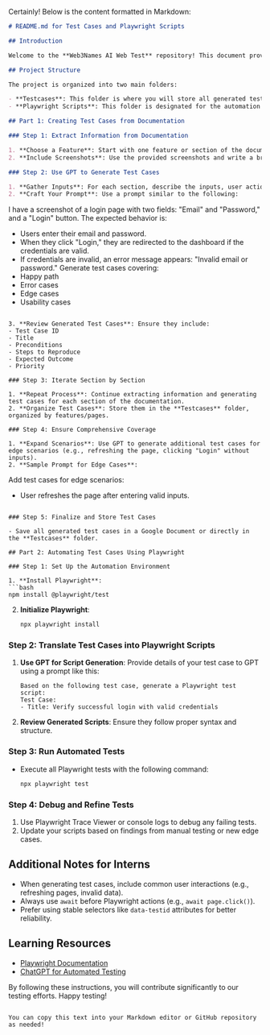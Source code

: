 Certainly! Below is the content formatted in Markdown:

```markdown
# README.md for Test Cases and Playwright Scripts

## Introduction

Welcome to the **Web3Names AI Web Test** repository! This document provides step-by-step instructions for our interns on how to create test cases and automate them using Playwright. Follow these guidelines carefully to ensure comprehensive testing of our application.

## Project Structure

The project is organized into two main folders:

- **Testcases**: This folder is where you will store all generated test cases.
- **Playwright Scripts**: This folder is designated for the automation scripts written in Playwright.

## Part 1: Creating Test Cases from Documentation

### Step 1: Extract Information from Documentation

1. **Choose a Feature**: Start with one feature or section of the documentation (e.g., Your Agent Page).
2. **Include Screenshots**: Use the provided screenshots and write a brief description of each (e.g., "This screenshot shows the login fields: Email and Password.").

### Step 2: Use GPT to Generate Test Cases

1. **Gather Inputs**: For each section, describe the inputs, user actions, and expected results.
2. **Craft Your Prompt**: Use a prompt similar to the following:
```

I have a screenshot of a login page with two fields: "Email" and "Password," and a "Login" button.
The expected behavior is:

- Users enter their email and password.
- When they click "Login," they are redirected to the dashboard if the credentials are valid.
- If credentials are invalid, an error message appears: "Invalid email or password."
  Generate test cases covering:
- Happy path
- Error cases
- Edge cases
- Usability cases

```

3. **Review Generated Test Cases**: Ensure they include:
- Test Case ID
- Title
- Preconditions
- Steps to Reproduce
- Expected Outcome
- Priority

### Step 3: Iterate Section by Section

1. **Repeat Process**: Continue extracting information and generating test cases for each section of the documentation.
2. **Organize Test Cases**: Store them in the **Testcases** folder, organized by features/pages.

### Step 4: Ensure Comprehensive Coverage

1. **Expand Scenarios**: Use GPT to generate additional test cases for edge scenarios (e.g., refreshing the page, clicking "Login" without inputs).
2. **Sample Prompt for Edge Cases**:

```

Add test cases for edge scenarios:

- User refreshes the page after entering valid inputs.

````

### Step 5: Finalize and Store Test Cases

- Save all generated test cases in a Google Document or directly in the **Testcases** folder.

## Part 2: Automating Test Cases Using Playwright

### Step 1: Set Up the Automation Environment

1. **Install Playwright**:
```bash
npm install @playwright/test
````

2. **Initialize Playwright**:
   ```bash
   npx playwright install
   ```

### Step 2: Translate Test Cases into Playwright Scripts

1. **Use GPT for Script Generation**: Provide details of your test case to GPT using a prompt like this:

   ```
   Based on the following test case, generate a Playwright test script:
   Test Case:
   - Title: Verify successful login with valid credentials
   ```

2. **Review Generated Scripts**: Ensure they follow proper syntax and structure.

### Step 3: Run Automated Tests

- Execute all Playwright tests with the following command:
  ```bash
  npx playwright test
  ```

### Step 4: Debug and Refine Tests

1. Use Playwright Trace Viewer or console logs to debug any failing tests.
2. Update your scripts based on findings from manual testing or new edge cases.

## Additional Notes for Interns

- When generating test cases, include common user interactions (e.g., refreshing pages, invalid data).
- Always use `await` before Playwright actions (e.g., `await page.click()`).
- Prefer using stable selectors like `data-testid` attributes for better reliability.

## Learning Resources

- [Playwright Documentation](https://playwright.dev/docs/intro)
- [ChatGPT for Automated Testing](https://www.qodo.ai/blog/chatgpt-for-automated-testing-examples-and-best-practices/)

By following these instructions, you will contribute significantly to our testing efforts. Happy testing!

```

You can copy this text into your Markdown editor or GitHub repository as needed!
```
